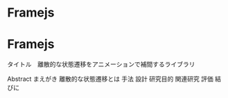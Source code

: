 # Framejs
# Framejs

タイトル　離散的な状態遷移をアニメーションで補間するライブラリ

Abstract
まえがき
離散的な状態遷移とは
手法
設計
研究目的
関連研究
評価
結びに

